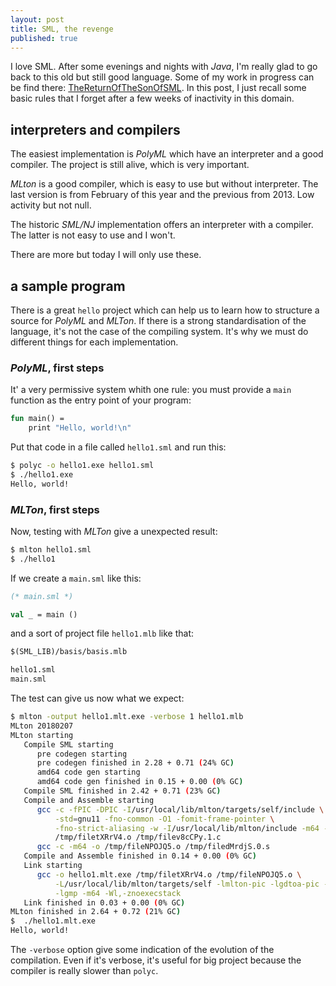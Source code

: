```yaml
---
layout: post
title: SML, the revenge
published: true
---
```


I love SML. After some evenings and nights with _Java_, I'm really glad to go back to this old but still good language. Some of my work in progress can be find there: [TheReturnOfTheSonOfSML](https://github.com/BernardTatin/TheReturnOfTheSonOfSML). In this post, I just recall some basic rules that I forget after a few weeks of inactivity in this domain.

## interpreters and  compilers

The easiest implementation is _PolyML_ which have an interpreter and a good compiler. The project is still alive, which is very important.

_MLton_ is a good compiler, which is easy to use but without interpreter. The last version is from February of this year and the previous from 2013. Low activity but not null.

The historic _SML/NJ_ implementation offers an interpreter with a compiler. The latter is not easy to use and I won't.

There are more but today I will only use these.

## a sample program

There is a great `hello` project which can help us to learn how to structure a source for _PolyML_ and _MLTon_. If there is a strong standardisation of the language, it's not the case of the compiling system. It's why we must do different things for each implementation.

### _PolyML_, first steps

It' a very permissive system whith one rule: you must provide a `main` function as the entry point of your program:

```sml
fun main() =
	print "Hello, world!\n"
```

Put that code in a file called `hello1.sml` and run this:

```bash
$ polyc -o hello1.exe hello1.sml
$ ./hello1.exe
Hello, world!

```

### _MLTon_, first steps

Now, testing with _MLTon_ give a unexpected result:

```bash
$ mlton hello1.sml
$ ./hello1

```

If we create a `main.sml` like this:

```sml
(* main.sml *)

val _ = main ()
```

and a sort of project file `hello1.mlb` like that:

```sml
$(SML_LIB)/basis/basis.mlb

hello1.sml
main.sml
```

The test can give us now what we expect:

```bash
$ mlton -output hello1.mlt.exe -verbose 1 hello1.mlb
MLton 20180207
MLton starting
   Compile SML starting
      pre codegen starting
      pre codegen finished in 2.28 + 0.71 (24% GC)
      amd64 code gen starting
      amd64 code gen finished in 0.15 + 0.00 (0% GC)
   Compile SML finished in 2.42 + 0.71 (23% GC)
   Compile and Assemble starting
      gcc -c -fPIC -DPIC -I/usr/local/lib/mlton/targets/self/include \
          -std=gnu11 -fno-common -O1 -fomit-frame-pointer \
          -fno-strict-aliasing -w -I/usr/local/lib/mlton/include -m64 -o \
          /tmp/filetXRrV4.o /tmp/filev8cCPy.1.c
      gcc -c -m64 -o /tmp/fileNPOJQ5.o /tmp/filedMrdjS.0.s
   Compile and Assemble finished in 0.14 + 0.00 (0% GC)
   Link starting
      gcc -o hello1.mlt.exe /tmp/filetXRrV4.o /tmp/fileNPOJQ5.o \
          -L/usr/local/lib/mlton/targets/self -lmlton-pic -lgdtoa-pic -lm \
          -lgmp -m64 -Wl,-znoexecstack
   Link finished in 0.03 + 0.00 (0% GC)
MLton finished in 2.64 + 0.72 (21% GC)
$  ./hello1.mlt.exe
Hello, world!
```

The `-verbose`  option give some indication of the evolution of the compilation. Even if it's verbose, it's useful for big project because the compiler is really slower than `polyc`.
